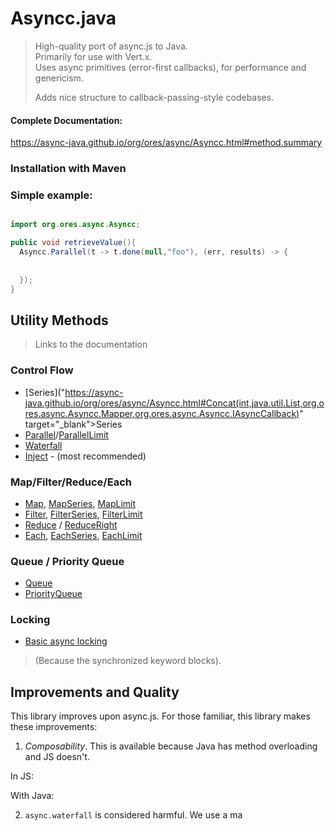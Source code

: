 
# Asyncc.java

>
>  High-quality port of async.js to Java. </br>
>  Primarily for use with Vert.x. </br>
>  Uses async primitives (error-first callbacks), for performance and genericism. </br>
>
>  Adds nice structure to callback-passing-style codebases. 
>

#### Complete Documentation:
https://async-java.github.io/org/ores/async/Asyncc.html#method.summary


### Installation with Maven



### Simple example:

```java

import org.ores.async.Asyncc;

public void retrieveValue(){
  Asyncc.Parallel(t -> t.done(null,"foo"), (err, results) -> {
    
    
  });  
}


```



## Utility Methods
> Links to the documentation

### Control Flow

* [Series]("https://async-java.github.io/org/ores/async/Asyncc.html#Concat(int,java.util.List,org.ores.async.Asyncc.Mapper,org.ores.async.Asyncc.IAsyncCallback)" target="_blank">Series</a>
* [Parallel](https://www.google.com)/[ParallelLimit](https://www.google.com) 
* <a href="https://async-java.github.io/org/ores/async/Asyncc.html#Waterfall(java.util.List,org.ores.async.Asyncc.IAsyncCallback)" target="_blank">Waterfall</a>
* [Inject](https://www.google.com) - (most recommended)

### Map/Filter/Reduce/Each

* [Map](https://www.google.com "(target|_blank)"), [MapSeries](https://www.google.com), [MapLimit](https://www.google.com)
* [Filter](https://www.google.com), [FilterSeries](https://www.google.com), [FilterLimit](https://www.google.com)
* [Reduce](https://www.google.com) / [ReduceRight](https://www.google.com)
* [Each](https://www.google.com), [EachSeries](https://www.google.com), [EachLimit](https://www.google.com)


### Queue / Priority Queue

* [Queue](https://www.google.com)
* [PriorityQueue](https://www.google.com)


### Locking

* [Basic async locking](https://www.google.com)
> (Because the synchronized keyword blocks).



## Improvements and Quality

This library improves upon async.js. For those familiar, this library makes these improvements:


1. <i>Composability</i>. This is available because Java has method overloading and JS doesn't.

In JS:


With Java:




2. `async.waterfall` is considered harmful. We use a ma

